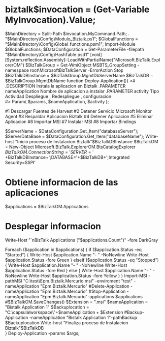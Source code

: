 # biztalk$invocation = (Get-Variable MyInvocation).Value;
$MainDirectory = Split-Path $invocation.MyCommand.Path;
. "$MainDirectory\Config\Modulo_Biztalk.ps1";
$GlobalFunctions = "$MainDirectory\Config\Global_functions.psm1";
Import-Module $GlobalFunctions;
$DataConfiguration = Get-ParameterFile -filepath "$MainDirectory\Config\HashTable.psd1"
[void] [System.reflection.Assembly]::LoadWithPartialName("Microsoft.BizTalk.ExplorerOM")
$BizTalkGroup = Get-WmiObject MSBTS_GroupSetting -namespace root\MicrosoftBizTalkServer -ErrorAction Stop
$BizTalkDBInstance = $BizTalkGroup.MgmtDbServerName
$BizTalkDB = $BizTalkGroup.MgmtDbName
function Deploy-Application(){
 <#
.DESCRIPTION
    Instala la aplicacion en Biztalk 
.PARAMETER nameApplication
    Nombre de aplicacion a instalar
.PARAMETER activity
    Tipo Actividad Despliegue , Redespliegue , configuracion		
#>
	Param(
		$params,
		$nameApplication,
		$activity
	);

#1 Descargar Fuentes de Harvest
#2 Detener Servicio Microsoft Monitor Agent
#3 Respaldar Aplicacion Biztalk
#4 Detener Aplicacion 
#5 Eliminar Aplicacion
#6 Importar MSI
#7 Instalar MSI
#8 Importar Bindings

$ServerName = $DataConfiguration.Get_Item("databaseServer");				
$ServerDataBase = $DataConfiguration.Get_Item("databaseName");	
Write-host "Inicio proceso de Instalacion Biztalk"$BizTalkDBInstance
$BizTalkOM = New-Object Microsoft.BizTalk.ExplorerOM.BtsCatalogExplorer
$BizTalkOM.ConnectionString = 'SERVER='+$BizTalkDBInstance+';DATABASE='+$BizTalkDB+';Integrated Security=SSPI'
# Obtiene informacion de las aplicaciones
$applications = $BizTalkOM.Applications

# Desplegar informacion
Write-Host "`nBizTalk Applications ("$applications.Count")" -fore DarkGray

Foreach ($application in $applications) {
    if ($application.Status -eq "Started") {
        Write-Host $application.Name "- " -NoNewline
        Write-Host $application.Status -fore Green
    }
    elseif ($application.Status -eq "Stopped") {
        Write-Host $application.Name "- " -NoNewline
        Write-Host $application.Status -fore Red
    }
    else {
        Write-Host $application.Name "- " -NoNewline
        Write-Host $application.Status -fore Yellow
    }
}
Import-MSI -pathMSI "C:\test\Epm.Biztalk.Mercurio.msi" -enviroment "test" -nameApplication "Epm.Biztalk.Mercurio"
#Delete-Application -nameApplication "Epm.Biztalk.Mercurio"
#Stop-Application   -nameApplication "Epm.Biztalk.Mercurio"-applications $applications
#$BizTalkOM.SaveChanges()
$Extension = ".msi"
$nameApplication = "Bistalk Application 1"
$Backuplocation = "C:\capsula\workspace\"+$nameApplication + $Extension
#Backup-Application -nameApplication "Bistalk Application 1"-pathBackup $Backuplocation
Write-host "Finaliza proceso de Instalacion Biztalk"$BizTalkDB	
} 
Deploy-Application -params $args;

